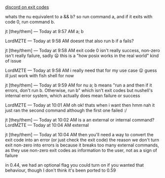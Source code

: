 
[discord on exit codes](https://discord.com/channels/601130461678272522/601130461678272524/948277806733852682)

whats the nu equivalent to a && b? so run command a, and if it exits with code 0, run command b.

jt [they/them] — Today at 9:57 AM
a; b

LordMZTE — Today at 9:58 AM
doesnt that also run b if a fails?

jt [they/them] — Today at 9:58 AM
exit code 0 isn't really success, non-zero isn't really failure, sadly 😦
this is a "how posix works in the real world" kind of issue

LordMZTE — Today at 9:58 AM
i really need that for my use case 😛 guess ill just work with fish shell for now

jt [they/them] — Today at 9:59 AM
for nu a; b means "run a and then if it errors, don't run b. Otherwise, run b"
which isn't exit codes but nushell's internal error system, which actually does mean failure or success

LordMZTE — Today at 10:01 AM
oh ok! thats when i want then
hmm nah it just ran the second command although the first one failed :/

jt [they/them] — Today at 10:02 AM
is a an external or internal command?
LordMZTE — Today at 10:04 AM
external

jt [they/them] — Today at 10:04 AM
then you'll need a way to convert the exit code into an error
(or just check the exit code)
the reason we don't turn exit non-zero into errors is because it breaks too many external commands, as they use non-zero exit codes as information to the user, not as a sign of failure

in 0.44, we had an optional flag you could turn on if you wanted that behaviour, though I don't think it's been ported to 0.59
